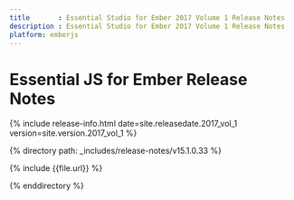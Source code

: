 ```yaml
---
title		: Essential Studio for Ember 2017 Volume 1 Release Notes
description	: Essential Studio for Ember 2017 Volume 1 Release Notes
platform: emberjs
---
```


# Essential JS for Ember Release Notes

{% include release-info.html date=site.releasedate.2017_vol_1 version=site.version.2017_vol_1 %} 

{% directory path: _includes/release-notes/v15.1.0.33 %}

{% include {{file.url}} %}

{% enddirectory %}